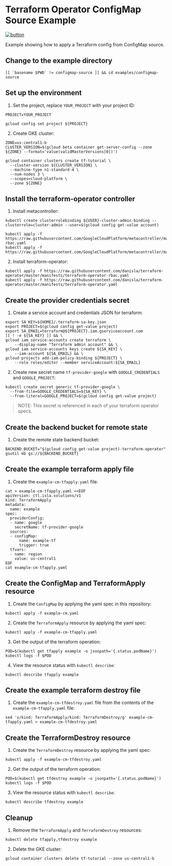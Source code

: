 # Terraform Operator ConfigMap Source Example

[![button](http://gstatic.com/cloudssh/images/open-btn.png)](https://console.cloud.google.com/cloudshell/open?git_repo=https://github.com/danisla/terraform-operator&working_dir=examples/configmap-source&page=shell&tutorial=README.md)

Example showing how to apply a Terraform config from ConfigMap source.

## Change to the example directory

```
[[ `basename $PWD` != configmap-source ]] && cd examples/configmap-source
```

## Set up the environment

1. Set the project, replace `YOUR_PROJECT` with your project ID:

```
PROJECT=YOUR_PROJECT
```

```
gcloud config set project ${PROJECT}
```

2. Create GKE cluster:

```
ZONE=us-central1-b
CLUSTER_VERSION=$(gcloud beta container get-server-config --zone ${ZONE} --format='value(validMasterVersions[0])')

gcloud container clusters create tf-tutorial \
  --cluster-version ${CLUSTER_VERSION} \
  --machine-type n1-standard-4 \
  --num-nodes 3 \
  --scopes=cloud-platform \
  --zone ${ZONE}
```

## Install the terraform-operator controller

1. Install metacontroller:

```
kubectl create clusterrolebinding ${USER}-cluster-admin-binding --clusterrole=cluster-admin --user=$(gcloud config get-value account)

kubectl apply -f https://raw.githubusercontent.com/GoogleCloudPlatform/metacontroller/master/manifests/metacontroller-rbac.yaml
kubectl apply -f https://raw.githubusercontent.com/GoogleCloudPlatform/metacontroller/master/manifests/metacontroller.yaml
```

2. Install terraform-operator:

```
kubectl apply -f https://raw.githubusercontent.com/danisla/terraform-operator/master/manifests/terraform-operator-rbac.yaml
kubectl apply -f https://raw.githubusercontent.com/danisla/terraform-operator/master/manifests/terraform-operator.yaml
```

## Create the provider credentials secret

1. Create a service account and credentials JSON for terraform:

```
export SA_KEY=${HOME}/.terraform-sa-key.json
export PROJECT=$(gcloud config get-value project)
export SA_EMAIL=terraform@${PROJECT}.iam.gserviceaccount.com
[[ ! -e ${SA_KEY} ]] && \
gcloud iam service-accounts create terraform \
    --display-name "Terraform admin account" && \
gcloud iam service-accounts keys create ${SA_KEY} \
    --iam-account ${SA_EMAIL} && \
gcloud projects add-iam-policy-binding ${PROJECT} \
    --role roles/editor --member serviceAccount:${SA_EMAIL}
```

2. Create new secret name `tf-provider-google` with `GOOGLE_CREDENTIALS` and `GOOGLE_PROJECT`:

```
kubectl create secret generic tf-provider-google \
  --from-file=GOOGLE_CREDENTIALS=${SA_KEY} \
  --from-literal=GOOGLE_PROJECT=$(gcloud config get-value project)
```

> NOTE: This secret is referenced in each of your terraform operator specs.

## Create the backend bucket for remote state

1. Create the remote state backend bucket:

```
BACKEND_BUCKET="$(gcloud config get-value project)-terraform-operator"
gsutil mb gs://${BACKEND_BUCKET}
```

## Create the example terraform apply file

1. Create the `example-cm-tfapply.yaml` file:

```
cat > example-cm-tfapply.yaml <<EOF
apiVersion: ctl.isla.solutions/v1
kind: TerraformApply
metadata:
  name: example
spec:
  providerConfig:
  - name: google
    secretName: tf-provider-google
  sources:
  - configMap:
      name: example-tf
      trigger: true
  tfvars:
  - name: region
    value: us-central1
EOF
cat example-cm-tfapply.yaml
```

## Create the ConfigMap and TerraformApply resource

1. Create the `ConfigMap` by applying the yaml spec in this repository:

```
kubectl apply -f example-cm.yaml
```

2. Create the `TerraformApply` resource by applying the yaml spec:

```
kubectl apply -f example-cm-tfapply.yaml
```

3. Get the output of the terraform operation:

```
POD=$(kubectl get tfapply example -o jsonpath='{.status.podName}')
kubectl logs -f $POD
```

4. View the resource status with `kubectl describe`:

```
kubectl describe tfapply example
```

## Create the example terraform destroy file

1. Create the `example-cm-tfdestroy.yaml` file from the contents of the `example-cm-tfapply.yaml` file:

```
sed 's/kind: TerraformApply/kind: TerraformDestroy/g' example-cm-tfapply.yaml > example-cm-tfdestroy.yaml
```

## Create the TerraformDestroy resource

1. Create the `TerraformDestroy` resource by applying the yaml spec:

```
kubectl apply -f example-cm-tfdestroy.yaml
```

2. Get the output of the terraform operation:

```
POD=$(kubectl get tfdestroy example -o jsonpath='{.status.podName}')
kubectl logs -f $POD
```

3. View the resource status with `kubectl describe`:

```
kubectl describe tfdestroy example
```

## Cleanup

1. Remove the `TerraformApply` and `TerraformDestroy` resources:

```
kubectl delete tfapply,tfdestroy example
```

2. Delete the GKE cluster:

```
gcloud container clusters delete tf-tutorial --zone us-central1-b
```